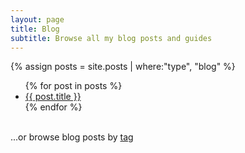 ```yaml
---
layout: page
title: Blog
subtitle: Browse all my blog posts and guides
---
```


{% assign posts = site.posts | where:"type", "blog" %}

<ul>
{% for post in posts %}
<li>
<a href="{{ site.url }}{{ site.baseurl }}{{ post.url }}">{{ post.title }}</a>
</li>
{% endfor %}
</ul>

<br />
<span>...or browse blog posts by <a href="/tags/">tag</a></span>